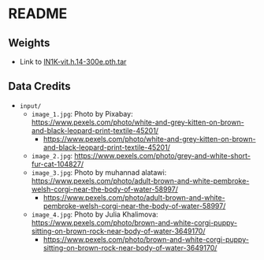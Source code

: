 # README

## Weights

* Link to [IN1K-vit.h.14-300e.pth.tar](https://dl.fbaipublicfiles.com/ijepa/IN1K-vit.h.14-300e.pth.tar)

## Data Credits
* `input/`
    * `image_1.jpg`: Photo by Pixabay: https://www.pexels.com/photo/white-and-grey-kitten-on-brown-and-black-leopard-print-textile-45201/
        * https://www.pexels.com/photo/white-and-grey-kitten-on-brown-and-black-leopard-print-textile-45201/
    * `image_2.jpg`: https://www.pexels.com/photo/grey-and-white-short-fur-cat-104827/
    * `image_3.jpg`: Photo by muhannad alatawi: https://www.pexels.com/photo/adult-brown-and-white-pembroke-welsh-corgi-near-the-body-of-water-58997/
        * https://www.pexels.com/photo/adult-brown-and-white-pembroke-welsh-corgi-near-the-body-of-water-58997/
    * `image_4.jpg`: Photo by Julia Khalimova: https://www.pexels.com/photo/brown-and-white-corgi-puppy-sitting-on-brown-rock-near-body-of-water-3649170/
        * https://www.pexels.com/photo/brown-and-white-corgi-puppy-sitting-on-brown-rock-near-body-of-water-3649170/
